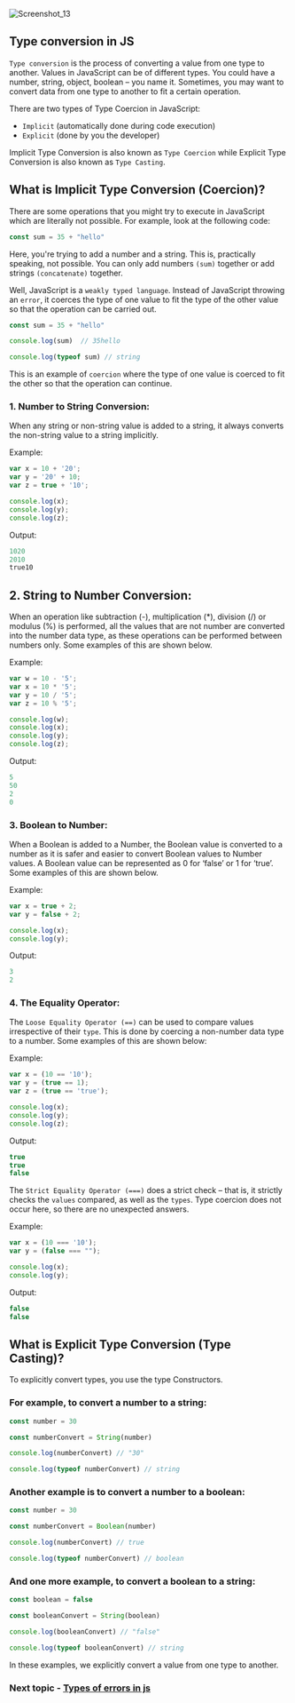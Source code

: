 ![Screenshot_13](https://user-images.githubusercontent.com/100460788/233829621-a9ce6fc1-0f39-483f-949f-9dcb85597bc2.png)

## Type conversion in JS

`Type conversion` is the process of converting a value from one type to another.
Values in JavaScript can be of different types. You could have a number, string, object, boolean – you name it. Sometimes, you may want to convert data from one type to another to fit a certain operation.

There are two types of Type Coercion in JavaScript:

- `Implicit` (automatically done during code execution)
- `Explicit` (done by you the developer)

Implicit Type Conversion is also known as `Type Coercion` while Explicit Type Conversion is also known as `Type Casting`.

## What is Implicit Type Conversion (Coercion)?

There are some operations that you might try to execute in JavaScript which are literally not possible. For example, look at the following code:

```ts
const sum = 35 + "hello"
```

Here, you're trying to add a number and a string. This is, practically speaking, not possible. You can only add numbers `(sum)` together or add strings `(concatenate)` together.

Well, JavaScript is a `weakly typed language`. Instead of JavaScript throwing an `error`, it coerces the type of one value to fit the type of the other value so that the operation can be carried out.

```ts
const sum = 35 + "hello"

console.log(sum)  // 35hello

console.log(typeof sum) // string
```

This is an example of `coercion` where the type of one value is coerced to fit the other so that the operation can continue.

### 1. Number to String Conversion:

When any string or non-string value is added to a string, it always converts the non-string value to a string implicitly.

Example:

```ts
var x = 10 + '20';
var y = '20' + 10;
var z = true + '10';

console.log(x);
console.log(y);
console.log(z);
```

Output:

```ts
1020
2010
true10
```

## 2. String to Number Conversion:

When an operation like subtraction (-), multiplication (\*), division (/) or modulus (%) is performed, all the values that are not number are converted into the number data type, as these operations can be performed between numbers only. Some examples of this are shown below.

Example:

```ts
var w = 10 - '5';
var x = 10 * '5';
var y = 10 / '5';
var z = 10 % '5';

console.log(w);
console.log(x);
console.log(y);
console.log(z);
```

Output:

```ts
5
50
2
0
```

### 3. Boolean to Number:

When a Boolean is added to a Number, the Boolean value is converted to a number as it is safer and easier to convert Boolean values to Number values. A Boolean value can be represented as 0 for ‘false’ or 1 for ‘true’. Some examples of this are shown below.

Example:

```ts
var x = true + 2;
var y = false + 2;

console.log(x);
console.log(y);
```

Output:

```ts
3
2
```

### 4. The Equality Operator:

The `Loose Equality Operator (==)` can be used to compare values irrespective of their `type`. This is done by coercing a non-number data type to a number. Some examples of this are shown below:

Example:

```ts
var x = (10 == '10');
var y = (true == 1);
var z = (true == 'true');

console.log(x);
console.log(y);
console.log(z);
```

Output:

```ts
true
true
false
```

The `Strict Equality Operator (===)` does a strict check – that is, it strictly checks the `values` compared, as well as the `types`. Type coercion does not occur here, so there are no unexpected answers.

Example:

```ts
var x = (10 === '10');
var y = (false === "");

console.log(x);
console.log(y);
```

Output:

```ts
false
false
```

## What is Explicit Type Conversion (Type Casting)?

To explicitly convert types, you use the type Constructors.

### For example, to convert a number to a string:

```ts
const number = 30

const numberConvert = String(number)

console.log(numberConvert) // "30"

console.log(typeof numberConvert) // string
```

### Another example is to convert a number to a boolean:

```ts
const number = 30

const numberConvert = Boolean(number)

console.log(numberConvert) // true

console.log(typeof numberConvert) // boolean
```

### And one more example, to convert a boolean to a string:

```ts
const boolean = false

const booleanConvert = String(boolean)

console.log(booleanConvert) // "false"

console.log(typeof booleanConvert) // string
```

In these examples, we explicitly convert a value from one type to another.


### Next topic - [Types of errors in js](https://github.com/piyush-agrawal6/Javascript-Interview-Questions/blob/master/b-DataTypes/4-Error-Types.md)
